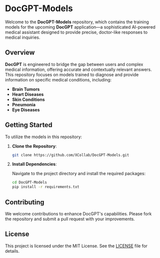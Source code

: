 # DocGPT-Models

Welcome to the **DocGPT-Models** repository, which contains the training models for the upcoming **DocGPT** application—a sophisticated AI-powered medical assistant designed to provide precise, doctor-like responses to medical inquiries.

## Overview

**DocGPT** is engineered to bridge the gap between users and complex medical information, offering accurate and contextually relevant answers. This repository focuses on models trained to diagnose and provide information on specific medical conditions, including:

- **Brain Tumors**
- **Heart Diseases**
- **Skin Conditions**
- **Pneumonia**
- **Eye Diseases**


## Getting Started

To utilize the models in this repository:

1. **Clone the Repository**:

   ```bash
   git clone https://github.com/XCollab/DocGPT-Models.git
   ```

2. **Install Dependencies**:

   Navigate to the project directory and install the required packages:

   ```bash
   cd DocGPT-Models
   pip install -r requirements.txt
   ```


## Contributing

We welcome contributions to enhance DocGPT's capabilities. Please fork the repository and submit a pull request with your improvements.

## License

This project is licensed under the MIT License. See the [LICENSE](LICENSE) file for details.

